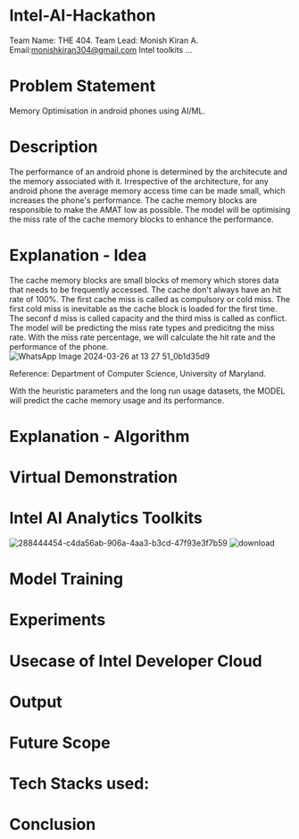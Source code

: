 # Intel-AI-Hackathon
Team Name: THE 404.
Team Lead: Monish Kiran A.   Email:monishkiran304@gmail.com
Intel toolkits ...

# Problem Statement
Memory Optimisation in android phones using AI/ML.

# Description
The performance of an android phone is determined by the architecute and the memory associated with it. Irrespective of the architecture, for any android phone the average memory access time can be made small, which increases the phone's performance. The cache memory blocks are responsible to make the AMAT low as possible. 
The model will be optimising the miss rate of the cache memory blocks to enhance the performance.

# Explanation - Idea
The cache memory blocks are small blocks of memory which stores data that needs to be frequently accessed. The cache don't always have an hit rate of 100%. The first cache miss is called as compulsory or cold miss. The first cold miss is inevitable as the cache block is loaded for the first time. The seconf d miss is called capacity and the third miss is called as conflict. The model will be predicting the miss rate types and predicitng the miss rate. With the miss rate percentage, we will calculate the hit rate and the performance of the phone.  
![WhatsApp Image 2024-03-26 at 13 27 51_0b1d35d9](https://github.com/codeshark304/Intel-AI-Hackathon/assets/116503676/806e0d91-0f89-442a-9f1b-9121471ba055)  

Reference: Department of Computer Science, University of Maryland.

With the heuristic parameters and the long run usage datasets, the MODEL will predict the cache memory usage and its performance. 

# Explanation - Algorithm

# Virtual Demonstration

# Intel AI Analytics Toolkits
![288444454-c4da56ab-906a-4aa3-b3cd-47f93e3f7b59](https://github.com/codeshark304/Intel-AI-Hackathon/assets/116503676/fa9d030a-6876-4561-ba6b-331b03eea395)
![download](https://github.com/codeshark304/Intel-AI-Hackathon/assets/116503676/24f4e04e-4c06-47af-bab7-379433f579d7)

# Model Training

# Experiments

# Usecase of Intel Developer Cloud

# Output

# Future Scope

# Tech Stacks used:

# Conclusion

